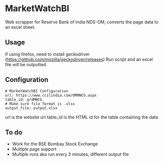 # MarketWatchBI
Web scrapper for Reserve Bank of India NDS-OM, converts the page data to an excel sheet.

## Usage
If using firefox, need to install geckodriver (https://github.com/mozilla/geckodriver/releases)
Run script and an excel file will be outputted.

## Configuration
```
# MarketWatchBI Configuration
url: https://www.ccilindia.com/OMMWCG.aspx
table_id: grdMWCG
# Make sure file format is .xlsx
output_file: output.xlsx
```
url is the website url
table_id is the HTML id for the table containing the data

## To do
  - Work for the BSE Bombay Stock Exchange
  - Multiple page support
  - Multiple runs aka run every 3 minutes, different output file
